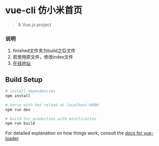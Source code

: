 # vue-cli 仿小米首页

> A Vue.js project
### 说明
1. finished文件夹为build之后文件
2. 若使用原文件，修改index文件 <script src="/dist/build.js"></script>
3. [在线地址]( https://hsiangleev.github.io/analog-xiaomi/ )

## Build Setup

``` bash
# install dependencies
npm install

# serve with hot reload at localhost:8080
npm run dev

# build for production with minification
npm run build
```

For detailed explanation on how things work, consult the [docs for vue-loader](http://vuejs.github.io/vue-loader).
